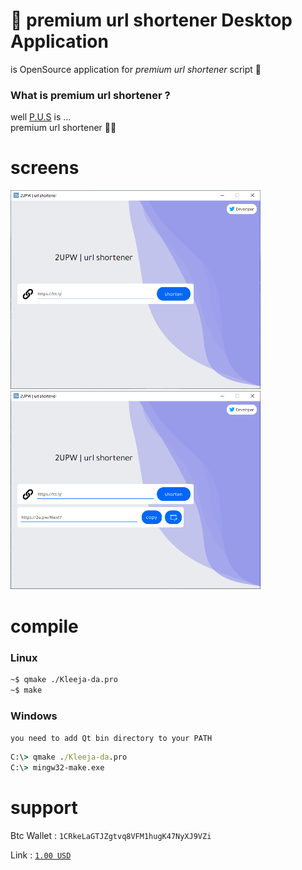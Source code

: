 # 🚀 premium url shortener Desktop Application
is OpenSource application for *premium url shortener* script 🥳

### What is premium url shortener ?
well [P.U.S](https://codecanyon.net/item/premium-url-shortener/3688135) is ...<br>
premium url shortener 🤷‍♂️


# screens
<p>
  <img src="./screens/Screenshot 2021-05-06 200618.png" width="400">
  <img src="./screens/Screenshot 2021-05-06 211846.png" width="400">
</p>

# compile 
### Linux
```bash
~$ qmake ./Kleeja-da.pro
~$ make
```
### Windows
`you need to add Qt bin directory to your PATH`

```cmd
C:\> qmake ./Kleeja-da.pro
C:\> mingw32-make.exe
```

# support

Btc Wallet : `1CRkeLaGTJZgtvq8VFM1hugK47NyXJ9VZi`

Link : [`1.00 USD`](https://blockchain.com/btc/payment_request?address=1CRkeLaGTJZgtvq8VFM1hugK47NyXJ9VZi&amount=0.00001782&message=support)
